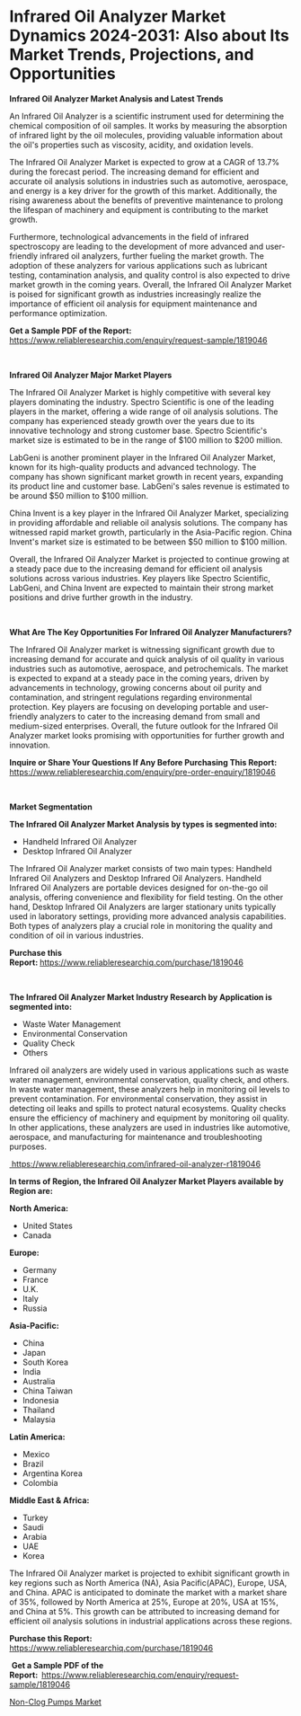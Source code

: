 <p><h1>Infrared Oil Analyzer Market Dynamics 2024-2031: Also about Its Market Trends, Projections, and Opportunities</h1></p><p><strong>Infrared Oil Analyzer Market Analysis and Latest Trends</strong></p>
<p><p>An Infrared Oil Analyzer is a scientific instrument used for determining the chemical composition of oil samples. It works by measuring the absorption of infrared light by the oil molecules, providing valuable information about the oil's properties such as viscosity, acidity, and oxidation levels.</p><p>The Infrared Oil Analyzer Market is expected to grow at a CAGR of 13.7% during the forecast period. The increasing demand for efficient and accurate oil analysis solutions in industries such as automotive, aerospace, and energy is a key driver for the growth of this market. Additionally, the rising awareness about the benefits of preventive maintenance to prolong the lifespan of machinery and equipment is contributing to the market growth.</p><p>Furthermore, technological advancements in the field of infrared spectroscopy are leading to the development of more advanced and user-friendly infrared oil analyzers, further fueling the market growth. The adoption of these analyzers for various applications such as lubricant testing, contamination analysis, and quality control is also expected to drive market growth in the coming years. Overall, the Infrared Oil Analyzer Market is poised for significant growth as industries increasingly realize the importance of efficient oil analysis for equipment maintenance and performance optimization.</p></p>
<p><strong>Get a Sample PDF of the Report:&nbsp;</strong> <a href="https://www.reliableresearchiq.com/enquiry/request-sample/1819046">https://www.reliableresearchiq.com/enquiry/request-sample/1819046</a></p>
<p>&nbsp;</p>
<p><strong>Infrared Oil Analyzer Major Market Players</strong></p>
<p><p>The Infrared Oil Analyzer Market is highly competitive with several key players dominating the industry. Spectro Scientific is one of the leading players in the market, offering a wide range of oil analysis solutions. The company has experienced steady growth over the years due to its innovative technology and strong customer base. Spectro Scientific's market size is estimated to be in the range of $100 million to $200 million.</p><p>LabGeni is another prominent player in the Infrared Oil Analyzer Market, known for its high-quality products and advanced technology. The company has shown significant market growth in recent years, expanding its product line and customer base. LabGeni's sales revenue is estimated to be around $50 million to $100 million.</p><p>China Invent is a key player in the Infrared Oil Analyzer Market, specializing in providing affordable and reliable oil analysis solutions. The company has witnessed rapid market growth, particularly in the Asia-Pacific region. China Invent's market size is estimated to be between $50 million to $100 million.</p><p>Overall, the Infrared Oil Analyzer Market is projected to continue growing at a steady pace due to the increasing demand for efficient oil analysis solutions across various industries. Key players like Spectro Scientific, LabGeni, and China Invent are expected to maintain their strong market positions and drive further growth in the industry.</p></p>
<p>&nbsp;</p>
<p><strong>What Are The Key Opportunities For Infrared Oil Analyzer Manufacturers?</strong></p>
<p><p>The Infrared Oil Analyzer market is witnessing significant growth due to increasing demand for accurate and quick analysis of oil quality in various industries such as automotive, aerospace, and petrochemicals. The market is expected to expand at a steady pace in the coming years, driven by advancements in technology, growing concerns about oil purity and contamination, and stringent regulations regarding environmental protection. Key players are focusing on developing portable and user-friendly analyzers to cater to the increasing demand from small and medium-sized enterprises. Overall, the future outlook for the Infrared Oil Analyzer market looks promising with opportunities for further growth and innovation.</p></p>
<p><strong>Inquire or Share Your Questions If Any Before Purchasing This Report:</strong> <a href="https://www.reliableresearchiq.com/enquiry/pre-order-enquiry/1819046">https://www.reliableresearchiq.com/enquiry/pre-order-enquiry/1819046</a></p>
<p>&nbsp;</p>
<p><strong>Market Segmentation</strong></p>
<p><strong>The Infrared Oil Analyzer Market Analysis by types is segmented into:</strong></p>
<p><ul><li>Handheld Infrared Oil Analyzer</li><li>Desktop Infrared Oil Analyzer</li></ul></p>
<p><p>The Infrared Oil Analyzer market consists of two main types: Handheld Infrared Oil Analyzers and Desktop Infrared Oil Analyzers. Handheld Infrared Oil Analyzers are portable devices designed for on-the-go oil analysis, offering convenience and flexibility for field testing. On the other hand, Desktop Infrared Oil Analyzers are larger stationary units typically used in laboratory settings, providing more advanced analysis capabilities. Both types of analyzers play a crucial role in monitoring the quality and condition of oil in various industries.</p></p>
<p><strong>Purchase this Report:&nbsp;</strong><a href="https://www.reliableresearchiq.com/purchase/1819046">https://www.reliableresearchiq.com/purchase/1819046</a></p>
<p>&nbsp;</p>
<p><strong>The Infrared Oil Analyzer Market Industry Research by Application is segmented into:</strong></p>
<p><ul><li>Waste Water Management</li><li>Environmental Conservation</li><li>Quality Check</li><li>Others</li></ul></p>
<p><p>Infrared oil analyzers are widely used in various applications such as waste water management, environmental conservation, quality check, and others. In waste water management, these analyzers help in monitoring oil levels to prevent contamination. For environmental conservation, they assist in detecting oil leaks and spills to protect natural ecosystems. Quality checks ensure the efficiency of machinery and equipment by monitoring oil quality. In other applications, these analyzers are used in industries like automotive, aerospace, and manufacturing for maintenance and troubleshooting purposes.</p></p>
<p><a href="https://www.reliableresearchiq.com/infrared-oil-analyzer-r1819046">&nbsp;https://www.reliableresearchiq.com/infrared-oil-analyzer-r1819046</a></p>
<p><strong>In terms of Region, the Infrared Oil Analyzer Market Players available by Region are:</strong></p>
<p>
    <p> <strong> North America: </strong>
        <ul>
            <li>United States</li>
            <li>Canada</li>
        </ul>
        </p> 
    <p> <strong> Europe: </strong>
        <ul>
            <li>Germany</li>
            <li>France</li>
            <li>U.K.</li>
            <li>Italy</li>
            <li>Russia</li>
        </ul>
        </p> 
    <p> <strong> Asia-Pacific: </strong>
        <ul>
            <li>China</li>
            <li>Japan</li>
            <li>South Korea</li>
            <li>India</li>
            <li>Australia</li>
            <li>China Taiwan</li>
            <li>Indonesia</li>
            <li>Thailand</li>
            <li>Malaysia</li>
        </ul>
        </p> 
    <p> <strong> Latin America: </strong>
        <ul>
            <li>Mexico</li>
            <li>Brazil</li>
            <li>Argentina Korea</li>
            <li>Colombia</li>
        </ul>
        </p> 
    <p> <strong> Middle East & Africa: </strong>
        <ul>
            <li>Turkey</li>
            <li>Saudi</li>
            <li>Arabia</li>
            <li>UAE</li>
            <li>Korea</li>
        </ul>
    </p>
    </p>
<p><p>The Infrared Oil Analyzer market is projected to exhibit significant growth in key regions such as North America (NA), Asia Pacific(APAC), Europe, USA, and China. APAC is anticipated to dominate the market with a market share of 35%, followed by North America at 25%, Europe at 20%, USA at 15%, and China at 5%. This growth can be attributed to increasing demand for efficient oil analysis solutions in industrial applications across these regions.</p></p>
<p><strong>Purchase this Report: </strong><a href="https://www.reliableresearchiq.com/purchase/1819046">https://www.reliableresearchiq.com/purchase/1819046</a></p>
<p>&nbsp;<strong>Get a Sample PDF of the Report:&nbsp;&nbsp;</strong><a href="https://www.reliableresearchiq.com/enquiry/request-sample/1819046">https://www.reliableresearchiq.com/enquiry/request-sample/1819046</a></p>
<p><strong></strong></p>
<p><p><a href="https://github.com/IkeSchumm04/Market-Research-Report-List-1/blob/main/non-clog-pumps-market.md">Non-Clog Pumps Market</a></p></p>
